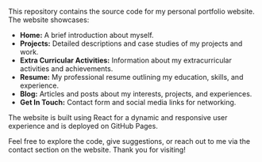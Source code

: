 This repository contains the source code for my personal portfolio website. The website showcases:

- **Home:** A brief introduction about myself.
- **Projects:** Detailed descriptions and case studies of my projects and work.
- **Extra Curricular Activities:** Information about my extracurricular activities and achievements.
- **Resume:** My professional resume outlining my education, skills, and experience.
- **Blog:** Articles and posts about my interests, projects, and experiences.
- **Get In Touch:** Contact form and social media links for networking.

The website is built using React for a dynamic and responsive user experience and is deployed on GitHub Pages.

Feel free to explore the code, give suggestions, or reach out to me via the contact section on the website. Thank you for visiting!

